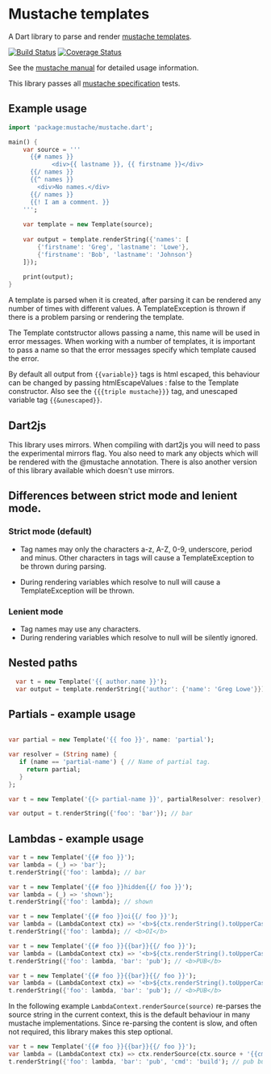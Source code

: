 # Mustache templates

A Dart library to parse and render [mustache templates](https://mustache.github.io/).

[![Build Status](https://drone.io/github.com/xxgreg/mustache/status.png)](https://drone.io/github.com/xxgreg/mustache/latest) [![Coverage Status](https://coveralls.io/repos/xxgreg/mustache/badge.svg)](https://coveralls.io/r/xxgreg/mustache)

See the [mustache manual](http://mustache.github.com/mustache.5.html) for detailed usage information.

This library passes all [mustache specification](https://github.com/mustache/spec/tree/master/specs) tests.

## Example usage
```dart
import 'package:mustache/mustache.dart';

main() {
	var source = '''
	  {{# names }}
            <div>{{ lastname }}, {{ firstname }}</div>
	  {{/ names }}
	  {{^ names }}
	    <div>No names.</div>
	  {{/ names }}
	  {{! I am a comment. }}
	''';
	
	var template = new Template(source);
	
	var output = template.renderString({'names': [
		{'firstname': 'Greg', 'lastname': 'Lowe'},
		{'firstname': 'Bob', 'lastname': 'Johnson'}
	]});
	
	print(output);
}
```

A template is parsed when it is created, after parsing it can be rendered any number of times with different values. A TemplateException is thrown if there is a problem parsing or rendering the template.

The Template contstructor allows passing a name, this name will be used in error messages. When working with a number of templates, it is important to pass a name so that the error messages specify which template caused the error.

By default all output from `{{variable}}` tags is html escaped, this behaviour can be changed by passing htmlEscapeValues : false to the Template constructor. Also see the `{{{triple mustache}}}` tag, and unescaped variable tag `{{&unescaped}}`.

## Dart2js

This library uses mirrors. When compiling with dart2js you will need to pass the experimental mirrors flag. You also need to mark any objects which will be rendered with the @mustache annotation. There is also another version of this library available which doesn't use mirrors.

## Differences between strict mode and lenient mode.

### Strict mode (default)

* Tag names may only the characters a-z, A-Z, 0-9, underscore, period and minus. Other characters in tags will cause a TemplateException to be thrown during parsing.

* During rendering variables which resolve to null will cause a TemplateException will be thrown.

### Lenient mode

* Tag names may use any characters.
* During rendering variables which resolve to null will be silently ignored.

## Nested paths

```dart
  var t = new Template('{{ author.name }}');
  var output = template.renderString({'author': {'name': 'Greg Lowe'}});
```

## Partials - example usage

```dart

var partial = new Template('{{ foo }}', name: 'partial');

var resolver = (String name) {
   if (name == 'partial-name') { // Name of partial tag.
     return partial;
   }
};

var t = new Template('{{> partial-name }}', partialResolver: resolver);

var output = t.renderString({'foo': 'bar'}); // bar

```

## Lambdas - example usage

```dart
var t = new Template('{{# foo }}');
var lambda = (_) => 'bar'};
t.renderString({'foo': lambda); // bar
```

```dart
var t = new Template('{{# foo }}hidden{{/ foo }}');
var lambda = (_) => 'shown'};
t.renderString({'foo': lambda); // shown
```

```dart
var t = new Template('{{# foo }}oi{{/ foo }}');
var lambda = (LambdaContext ctx) => '<b>${ctx.renderString().toUpperCase()}</b>'};
t.renderString({'foo': lambda); // <b>OI</b>
```

```dart
var t = new Template('{{# foo }}{{bar}}{{/ foo }}');
var lambda = (LambdaContext ctx) => '<b>${ctx.renderString().toUpperCase()}</b>'};
t.renderString({'foo': lambda, 'bar': 'pub'); // <b>PUB</b>
```

```dart
var t = new Template('{{# foo }}{{bar}}{{/ foo }}');
var lambda = (LambdaContext ctx) => '<b>${ctx.renderString().toUpperCase()}</b>'};
t.renderString({'foo': lambda, 'bar': 'pub'); // <b>PUB</b>
```

In the following example `LambdaContext.renderSource(source)` re-parses the source string in the current context, this is the default behaviour in many mustache implementations. Since re-parsing the content is slow, and often not required, this library makes this step optional.

```dart
var t = new Template('{{# foo }}{{bar}}{{/ foo }}');
var lambda = (LambdaContext ctx) => ctx.renderSource(ctx.source + '{{cmd}}')};
t.renderString({'foo': lambda, 'bar': 'pub', 'cmd': 'build'); // pub build
```
